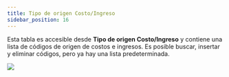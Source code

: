 ```yaml
---
title: Tipo de origen Costo/Ingreso
sidebar_position: 16
---
```


Esta tabla es accesible desde **Tipo de origen Costo/Ingreso** y contiene una lista de códigos de origen de costos e ingresos. Es posible buscar, insertar y eliminar códigos, pero ya hay una lista predeterminada.

![](/img/it-it/configurations/tables/projects/cost-revenue.png)